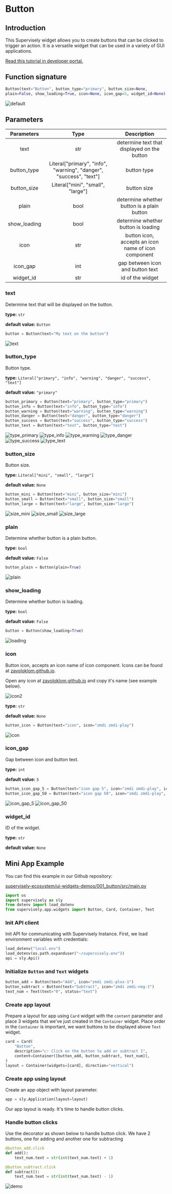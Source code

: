 # Button

## Introduction

This Supervisely widget allows you to create buttons that can be clicked to trigger an action. It is a versatile widget that can be used in a variety of GUI applications.

<!-- With the `Button` widget, you can easily create buttons that have customizable text, colors, and styles. You can also attach event handlers to buttons, so that when a button is clicked, a function is called. -->

[Read this tutorial in developer portal.](https://developer.supervise.ly/app-development/apps-with-gui/button)

## Function signature

```python
Button(text="Button", button_type="primary", button_size=None,
plain=False, show_loading=True, icon=None, icon_gap=5, widget_id=None)
```

![default](https://user-images.githubusercontent.com/48913536/202175644-0dc9c62a-544c-4460-8efa-f9af66e0b14f.png)

## Parameters

|  Parameters  |                                Type                                |                     Description                     |
| :----------: | :----------------------------------------------------------------: | :-------------------------------------------------: |
|     text     |                                str                                 |     determine text that displayed on the button     |
| button_type  | Literal["primary", "info", "warning", "danger", "success", "text"] |                     button type                     |
| button_size  |                 Literal["mini", "small", "large"]                  |                     button size                     |
|    plain     |                                bool                                |     determine whether button is a plain button      |
| show_loading |                                bool                                |         determine whether button is loading         |
|     icon     |                                str                                 | button icon, accepts an icon name of icon component |
|   icon_gap   |                                int                                 |          gap between icon and button text           |
|  widget_id   |                                str                                 |                  id of the widget                   |

### text

Determine text that will be displayed on the button.

**type:** `str`

**default value:** `Button`

```python
button = Button(text="My text on the button")
```

![text](https://user-images.githubusercontent.com/48913536/202176057-d21bf18b-f6df-44ee-82a4-c87f5077dddb.png)

### button_type

Button type.

**type:** `Literal["primary", "info", "warning", "danger", "success", "text"]`

**default value:** `"primary"`

```python
button_primary = Button(text="primary", button_type="primary")
button_info = Button(text="info", button_type="info")
button_warning = Button(text="warning", button_type="warning")
button_danger = Button(text="danger", button_type="danger")
button_success = Button(text="success", button_type="success")
button_text = Button(text="text", button_type="text")
```

![type_primary](https://user-images.githubusercontent.com/48913536/202175723-19150a5c-3d62-474c-af7d-9802fffa6fc0.png)
![type_info](https://user-images.githubusercontent.com/48913536/202175740-14b07018-b823-4a5c-88fe-78018fb4283c.png)
![type_warning](https://user-images.githubusercontent.com/48913536/202175771-5f44ef74-4ffe-4865-8566-d332557b8e19.png)
![type_danger](https://user-images.githubusercontent.com/48913536/202175770-e96ef326-4c46-4f73-8e0e-c0788d8b0143.png)
![type_success](https://user-images.githubusercontent.com/48913536/202175768-b3934b08-b553-4f81-a209-4aa66b452c6f.png)
![type_text](https://user-images.githubusercontent.com/48913536/202175763-8140ff85-0bdb-41e0-9ad2-dbf5e0e5ea67.png)

### button_size

Button size.

**type:** `Literal["mini", "small", "large"]`

**default value:** `None`

```python
button_mini = Button(text="mini", button_size="mini")
button_small = Button(text="small", button_size="small")
button_large = Button(text="large", button_size="large")
```

![size_mini](https://user-images.githubusercontent.com/48913536/202175806-908797f7-f17a-49e1-bb52-935b5a1789f1.png)
![size_small](https://user-images.githubusercontent.com/48913536/202175804-bb9711af-d372-4e81-ae1d-2d905d2dcaa0.png)
![size_large](https://user-images.githubusercontent.com/48913536/202175800-ae6d2b9d-6b1c-45a9-b5ca-5b4a055f67e1.png)

### plain

Determine whether button is a plain button.

**type:** `bool`

**default value:** `False`

```python
button_plain = Button(plain=True)
```

![plain](https://user-images.githubusercontent.com/48913536/202175892-c7fb1d5f-5e69-4369-9d92-df58077d2840.png)

### show_loading

Determine whether button is loading.

**type:** `bool`

**default value:** `False`

```python
button = Button(show_loading=True)
```

![loading](https://user-images.githubusercontent.com/48913536/202196364-f6677a65-5c51-4333-8632-56a5cce270ac.gif)

### icon

Button icon, accepts an icon name of icon component. Icons can be found at [zavoloklom.github.io](http://zavoloklom.github.io/material-design-iconic-font/icons.html).

Open any icon at [zavoloklom.github.io](http://zavoloklom.github.io/material-design-iconic-font/icons.html) and copy it's name (see example below).

![icon2](https://user-images.githubusercontent.com/48913536/202219207-e04801c2-84a0-4c0a-9c42-bc26a5b7cb65.png)

**type:** `str`

**default value:** `None`

```python
button_icon = Button(text="icon", icon="zmdi zmdi-play")
```

![icon](https://user-images.githubusercontent.com/48913536/202175834-eee3ec21-99b9-46e9-89c2-7a067f5d3362.png)

### icon_gap

Gap between icon and button text.

**type:** `int`

**default value:** `5`

```python
button_icon_gap_5 = Button(text="icon gap 5", icon="zmdi zmdi-play", icon_gap=5)
button_icon_gap_50 = Button(text="icon gap 50", icon="zmdi zmdi-play", icon_gap=50)
```

![icon_gap_5](https://user-images.githubusercontent.com/48913536/202175845-39f72731-e625-4793-b3aa-e232189d36ae.png)
![icon_gap_50](https://user-images.githubusercontent.com/48913536/202175842-14192061-4f6b-429c-8d5a-3af8997e85b0.png)

### widget_id

ID of the widget.

**type:** `str`

**default value:** `None`

## Mini App Example

You can find this example in our Github repository:

[supervisely-ecosystem/ui-widgets-demos/001_button/src/main.py](https://github.com/supervisely-ecosystem/ui-widgets-demos/blob/master/001_button/src/main.py)

```python
import os
import supervisely as sly
from dotenv import load_dotenv
from supervisely.app.widgets import Button, Card, Container, Text
```

### Init API client

Init API for communicating with Supervisely Instance. First, we load environment variables with credentials:

```python
load_dotenv("local.env")
load_dotenv(os.path.expanduser("~/supervisely.env"))
api = sly.Api()
```

### Initialize `Button` and `Text` widgets

```python
button_add = Button(text="Add", icon="zmdi zmdi-plus-1")
button_subtract = Button(text="Subtract", icon="zmdi zmdi-neg-1")
text_num = Text(text="0", status="text")
```

### Create app layout

Prepare a layout for app using `Card` widget with the `content` parameter and place 3 widgets that we've just created in the `Container` widget. Place order in the `Container` is important, we want buttons to be displayed above `Text` widget.

```python
card = Card(
    "Button",
    description="👉 Click on the button to add or subtract 1",
    content=Container([button_add, button_subtract, text_num]),
)
layout = Container(widgets=[card], direction="vertical")
```

### Create app using layout

Create an app object with layout parameter.

```python
app = sly.Application(layout=layout)
```

Our app layout is ready. It's time to handle button clicks.

### Handle button clicks

Use the decorator as shown below to handle button click.
We have 2 buttons, one for adding and another one for subtracting

```python
@button_add.click
def add():
    text_num.text = str(int(text_num.text) + 1)

@button_subtract.click
def subtract():
    text_num.text = str(int(text_num.text) - 1)
```

![demo](https://user-images.githubusercontent.com/48913536/202197687-5b2b4cdc-66ef-4d88-b47e-48a1556bd56e.gif)
